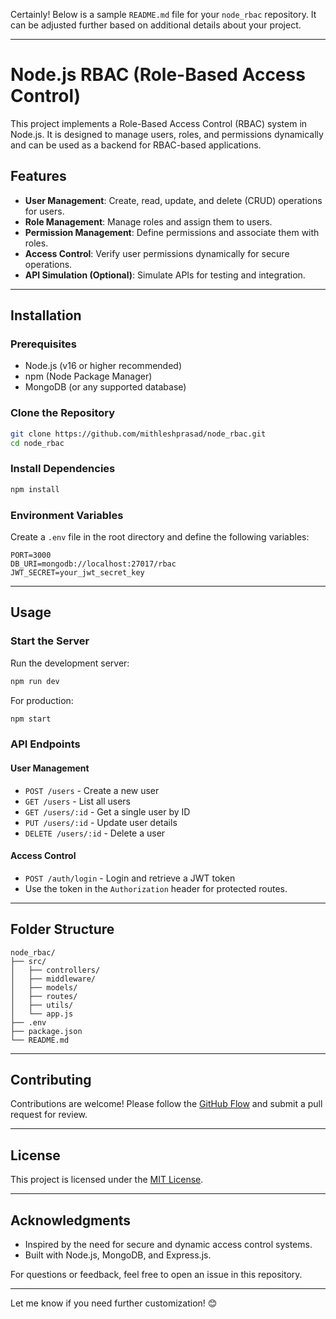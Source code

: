 Certainly! Below is a sample `README.md` file for your `node_rbac` repository. It can be adjusted further based on additional details about your project.

---

# Node.js RBAC (Role-Based Access Control)

This project implements a Role-Based Access Control (RBAC) system in Node.js. It is designed to manage users, roles, and permissions dynamically and can be used as a backend for RBAC-based applications.

## Features

- **User Management**: Create, read, update, and delete (CRUD) operations for users.
- **Role Management**: Manage roles and assign them to users.
- **Permission Management**: Define permissions and associate them with roles.
- **Access Control**: Verify user permissions dynamically for secure operations.
- **API Simulation (Optional)**: Simulate APIs for testing and integration.

---

## Installation

### Prerequisites
- Node.js (v16 or higher recommended)
- npm (Node Package Manager)
- MongoDB (or any supported database)

### Clone the Repository
```bash
git clone https://github.com/mithleshprasad/node_rbac.git
cd node_rbac
```

### Install Dependencies
```bash
npm install
```

### Environment Variables
Create a `.env` file in the root directory and define the following variables:
```env
PORT=3000
DB_URI=mongodb://localhost:27017/rbac
JWT_SECRET=your_jwt_secret_key
```

---

## Usage

### Start the Server
Run the development server:
```bash
npm run dev
```

For production:
```bash
npm start
```

### API Endpoints

#### User Management
- `POST /users` - Create a new user
- `GET /users` - List all users
- `GET /users/:id` - Get a single user by ID
- `PUT /users/:id` - Update user details
- `DELETE /users/:id` - Delete a user


#### Access Control
- `POST /auth/login` - Login and retrieve a JWT token
- Use the token in the `Authorization` header for protected routes.

---

## Folder Structure

```
node_rbac/
├── src/
│   ├── controllers/
│   ├── middleware/
│   ├── models/
│   ├── routes/
│   ├── utils/
│   └── app.js
├── .env
├── package.json
└── README.md
```

---

## Contributing

Contributions are welcome! Please follow the [GitHub Flow](https://docs.github.com/en/get-started/quickstart/github-flow) and submit a pull request for review.

---

## License

This project is licensed under the [MIT License](LICENSE).

---

## Acknowledgments

- Inspired by the need for secure and dynamic access control systems.
- Built with Node.js, MongoDB, and Express.js.

For questions or feedback, feel free to open an issue in this repository.

--- 

Let me know if you need further customization! 😊
